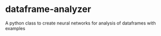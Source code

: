# dataframe-analyzer
A python class to create neural networks for analysis of dataframes with examples

